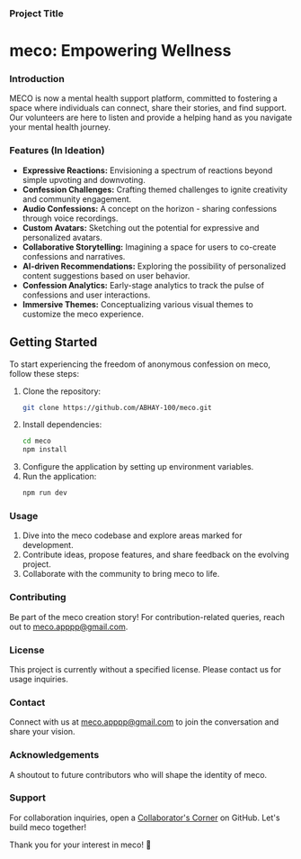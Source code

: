 ### Project Title
# meco: Empowering Wellness

### Introduction
MECO is now a mental health support platform, committed to fostering a space where individuals can connect, share their stories, and find support. Our volunteers are here to listen and provide a helping hand as you navigate your mental health journey.

### Features (In Ideation)
- **Expressive Reactions:** Envisioning a spectrum of reactions beyond simple upvoting and downvoting.
- **Confession Challenges:** Crafting themed challenges to ignite creativity and community engagement.
- **Audio Confessions:** A concept on the horizon - sharing confessions through voice recordings.
- **Custom Avatars:** Sketching out the potential for expressive and personalized avatars.
- **Collaborative Storytelling:** Imagining a space for users to co-create confessions and narratives.
- **AI-driven Recommendations:** Exploring the possibility of personalized content suggestions based on user behavior.
- **Confession Analytics:** Early-stage analytics to track the pulse of confessions and user interactions.
- **Immersive Themes:** Conceptualizing various visual themes to customize the meco experience.

## Getting Started
To start experiencing the freedom of anonymous confession on meco, follow these steps:

1. Clone the repository:
    ```bash
    git clone https://github.com/ABHAY-100/meco.git
    ```
2. Install dependencies:
    ```bash
    cd meco
    npm install
    ```
3. Configure the application by setting up environment variables.
4. Run the application:
    ```bash
    npm run dev
    ```
    
### Usage
1. Dive into the meco codebase and explore areas marked for development.
2. Contribute ideas, propose features, and share feedback on the evolving project.
3. Collaborate with the community to bring meco to life.

### Contributing
Be part of the meco creation story! For contribution-related queries, reach out to [meco.apppp@gmail.com](mailto:meco.apppp@gmail.com).

### License
This project is currently without a specified license. Please contact us for usage inquiries.

### Contact
Connect with us at [meco.apppp@gmail.com](mailto:meco.apppp@gmail.com) to join the conversation and share your vision.

### Acknowledgements
A shoutout to future contributors who will shape the identity of meco.

### Support
For collaboration inquiries, open a [Collaborator's Corner](https://github.com/ABHAY-100/meco/issues) on GitHub. Let's build meco together!

Thank you for your interest in meco! 🤝
